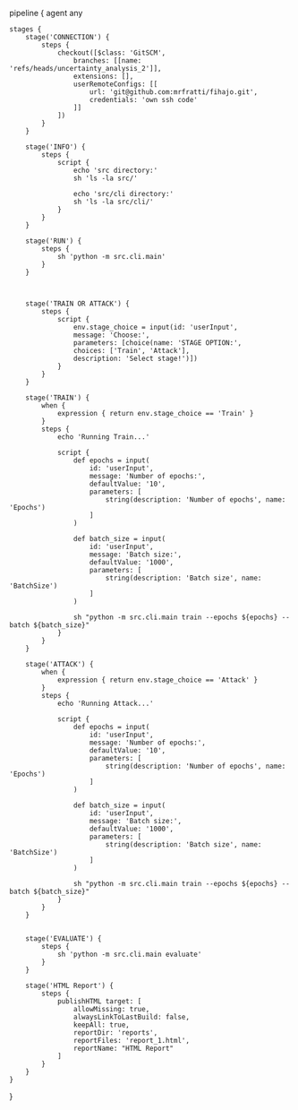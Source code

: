 pipeline {
    agent any

    stages {
        stage('CONNECTION') {
            steps {
                checkout([$class: 'GitSCM', 
                    branches: [[name: 'refs/heads/uncertainty_analysis_2']],
                    extensions: [], 
                    userRemoteConfigs: [[
                        url: 'git@github.com:mrfratti/fihajo.git',
                        credentials: 'own ssh code'
                    ]]
                ])
            }
        }
        
        stage('INFO') {
            steps {
                script {
                    echo 'src directory:'
                    sh 'ls -la src/'
                    
                    echo 'src/cli directory:'
                    sh 'ls -la src/cli/'
                }
            }
        }
        
        stage('RUN') {
            steps {
                sh 'python -m src.cli.main'
            }
        }
        
        
        
        stage('TRAIN OR ATTACK') {
            steps {
                script {
                    env.stage_choice = input(id: 'userInput', 
                    message: 'Choose:', 
                    parameters: [choice(name: 'STAGE OPTION:', 
                    choices: ['Train', 'Attack'], 
                    description: 'Select stage!')])
                }
            }
        }
        
        stage('TRAIN') {
            when {
                expression { return env.stage_choice == 'Train' }
            }
            steps {
                echo 'Running Train...'
                
                script {
                    def epochs = input(
                        id: 'userInput',
                        message: 'Number of epochs:',
                        defaultValue: '10',
                        parameters: [
                            string(description: 'Number of epochs', name: 'Epochs')
                        ]
                    )
    
                    def batch_size = input(
                        id: 'userInput',
                        message: 'Batch size:',
                        defaultValue: '1000',
                        parameters: [
                            string(description: 'Batch size', name: 'BatchSize')
                        ]
                    )
    
                    sh "python -m src.cli.main train --epochs ${epochs} --batch ${batch_size}"
                }
            }
        }
        
        stage('ATTACK') {
            when {
                expression { return env.stage_choice == 'Attack' }
            }
            steps {
                echo 'Running Attack...'
                
                script {
                    def epochs = input(
                        id: 'userInput',
                        message: 'Number of epochs:',
                        defaultValue: '10',
                        parameters: [
                            string(description: 'Number of epochs', name: 'Epochs')
                        ]
                    )
    
                    def batch_size = input(
                        id: 'userInput',
                        message: 'Batch size:',
                        defaultValue: '1000',
                        parameters: [
                            string(description: 'Batch size', name: 'BatchSize')
                        ]
                    )
    
                    sh "python -m src.cli.main train --epochs ${epochs} --batch ${batch_size}"
                }
            }
        }
        
        
        stage('EVALUATE') {
            steps {
                sh 'python -m src.cli.main evaluate'
            }
        }
        
        stage('HTML Report') {
            steps {
                publishHTML target: [
                    allowMissing: true,
                    alwaysLinkToLastBuild: false,
                    keepAll: true,
                    reportDir: 'reports',
                    reportFiles: 'report_1.html',
                    reportName: "HTML Report"
                ]
            }
        }
    }
}
